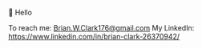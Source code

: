 👋 Hello

To reach me: Brian.W.Clark176@gmail.com
My LinkedIn: https://www.linkedin.com/in/brian-clark-26370942/
